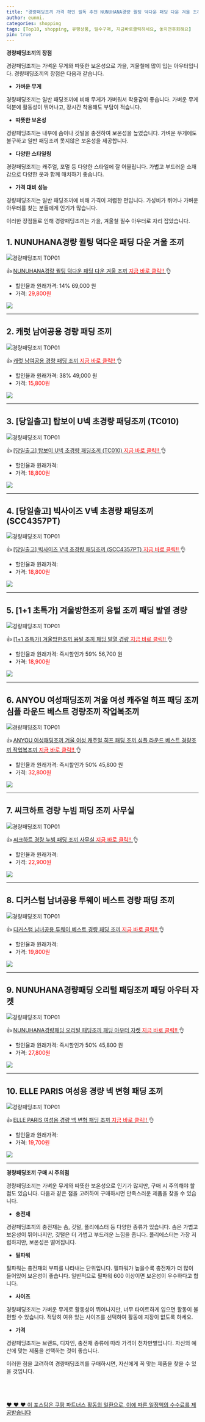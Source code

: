 ```yaml
---
title: "경량패딩조끼 가격 확인 필독 추천 NUNUHANA경량 퀼팅 덕다운 패딩 다운 겨울 조끼 비교 장점 구매가이드"
author: eunmi.
categories: shopping
tags: [Top10, shopping, 유행상품, 필수구매, 지금바로클릭하세요, 놓치면후회해요]
pin: true
---
```

**경량패딩조끼의 장점**

경량패딩조끼는 가벼운 무게와 따뜻한 보온성으로 가을, 겨울철에 많이 입는 아우터입니다. 경량패딩조끼의 장점은 다음과 같습니다.

* **가벼운 무게**

경량패딩조끼는 일반 패딩조끼에 비해 무게가 가벼워서 착용감이 좋습니다. 가벼운 무게 덕분에 활동성이 뛰어나고, 장시간 착용해도 부담이 적습니다.

* **따뜻한 보온성**

경량패딩조끼는 내부에 솜이나 깃털을 충전하여 보온성을 높였습니다. 가벼운 무게에도 불구하고 일반 패딩조끼 못지않은 보온성을 제공합니다.

* **다양한 스타일링**

경량패딩조끼는 캐주얼, 포멀 등 다양한 스타일에 잘 어울립니다. 가볍고 부드러운 소재감으로 다양한 옷과 함께 매치하기 좋습니다.

* **가격 대비 성능**

경량패딩조끼는 일반 패딩조끼에 비해 가격이 저렴한 편입니다. 가성비가 뛰어나 가벼운 아우터를 찾는 분들에게 인기가 많습니다.

이러한 장점들로 인해 경량패딩조끼는 가을, 겨울철 필수 아우터로 자리 잡았습니다.

   

## 1. NUNUHANA경량 퀼팅 덕다운 패딩 다운 겨울 조끼

![경량패딩조끼 TOP01](https://thumbnail7.coupangcdn.com/thumbnails/remote/230x230ex/image/vendor_inventory/2db6/bdc224754c0323ab84b6a23248cf767533dd2b23b1a347b93332e76b2e55.png)


👍 [NUNUHANA경량 퀼팅 덕다운 패딩 다운 겨울 조끼 <font color=red> 지금 바로 클릭!! </font> ](https://link.coupang.com/re/AFFSDP?lptag=AF3617701&subid=GithubCoopas&pageKey=7680376386&traceid=V0-153&itemId=20512569318&vendorItemId=87590202608) 👌 


- 할인율과 원래가격: 14%  69,000   원
- 가격: <span style='color:red'>29,800원</span>

[![](/discount_price.png)](https://link.coupang.com/re/AFFSDP?lptag=AF3617701&subid=GithubCoopas&pageKey=7680376386&traceid=V0-153&itemId=20512569318&vendorItemId=87590202608)

---


   

## 2. 캐럿 남여공용 경량 패딩 조끼

![경량패딩조끼 TOP01](https://thumbnail6.coupangcdn.com/thumbnails/remote/230x230ex/image/retail/images/40908335188890-9b0c5a3d-f267-4b55-beb9-a5cf7247c455.jpg)


👍 [캐럿 남여공용 경량 패딩 조끼 <font color=red> 지금 바로 클릭!! </font> ](https://link.coupang.com/re/AFFSDP?lptag=AF3617701&subid=GithubCoopas&pageKey=2111547273&traceid=V0-153&itemId=3586763411&vendorItemId=71572558401) 👌 


- 할인율과 원래가격: 38%  49,000   원
- 가격: <span style='color:red'>15,800원</span>

[![](/discount_price.png)](https://link.coupang.com/re/AFFSDP?lptag=AF3617701&subid=GithubCoopas&pageKey=2111547273&traceid=V0-153&itemId=3586763411&vendorItemId=71572558401)

---


   

## 3. [당일출고] 탑보이 U넥 초경량 패딩조끼 (TC010)

![경량패딩조끼 TOP01](https://thumbnail10.coupangcdn.com/thumbnails/remote/230x230ex/image/vendor_inventory/a923/fef86558279831c8d485c3e24eae9083295e5ae227fa31e2bd20a362456c.jpg)


👍 [[당일출고] 탑보이 U넥 초경량 패딩조끼 (TC010) <font color=red> 지금 바로 클릭!! </font> ](https://link.coupang.com/re/AFFSDP?lptag=AF3617701&subid=GithubCoopas&pageKey=6874863422&traceid=V0-153&itemId=16458458791&vendorItemId=4017498981) 👌 


- 할인율과 원래가격: 
- 가격: <span style='color:red'>18,800원</span>

[![](/discount_price.png)](https://link.coupang.com/re/AFFSDP?lptag=AF3617701&subid=GithubCoopas&pageKey=6874863422&traceid=V0-153&itemId=16458458791&vendorItemId=4017498981)

---


   

## 4. [당일출고] 빅사이즈 V넥 초경량 패딩조끼 (SCC4357PT)

![경량패딩조끼 TOP01](https://thumbnail8.coupangcdn.com/thumbnails/remote/230x230ex/image/vendor_inventory/5061/90cdc27950d82ed3f42500b9b2ba5e7915f84db280564cd6fb9aa82f2d56.jpg)


👍 [[당일출고] 빅사이즈 V넥 초경량 패딩조끼 (SCC4357PT) <font color=red> 지금 바로 클릭!! </font> ](https://link.coupang.com/re/AFFSDP?lptag=AF3617701&subid=GithubCoopas&pageKey=7518941758&traceid=V0-153&itemId=19716579123&vendorItemId=3368172505) 👌 


- 할인율과 원래가격: 
- 가격: <span style='color:red'>18,800원</span>

[![](/discount_price.png)](https://link.coupang.com/re/AFFSDP?lptag=AF3617701&subid=GithubCoopas&pageKey=7518941758&traceid=V0-153&itemId=19716579123&vendorItemId=3368172505)

---


   

## 5. [1+1 초특가] 겨울방한조끼 융털 조끼 패딩 발열 경량

![경량패딩조끼 TOP01](https://thumbnail7.coupangcdn.com/thumbnails/remote/230x230ex/image/vendor_inventory/dfc8/d8221c6dffe18343df12476c8e5e51b7411e6b81d8d2b96bcce578af89db.jpg)


👍 [[1+1 초특가] 겨울방한조끼 융털 조끼 패딩 발열 경량 <font color=red> 지금 바로 클릭!! </font> ](https://link.coupang.com/re/AFFSDP?lptag=AF3617701&subid=GithubCoopas&pageKey=7707850501&traceid=V0-153&itemId=20653798484&vendorItemId=87726760003) 👌 


- 할인율과 원래가격: 즉시할인가 59%  56,700   원
- 가격: <span style='color:red'>18,900원</span>

[![](/discount_price.png)](https://link.coupang.com/re/AFFSDP?lptag=AF3617701&subid=GithubCoopas&pageKey=7707850501&traceid=V0-153&itemId=20653798484&vendorItemId=87726760003)

---


   

## 6. ANYOU 여성패딩조끼 겨울 여성 캐주얼 히프 패딩 조끼 심플 라운드 베스트 경량조끼 작업복조끼

![경량패딩조끼 TOP01](https://thumbnail7.coupangcdn.com/thumbnails/remote/230x230ex/image/vendor_inventory/57a3/15d98ab9628cc7b08a4f5feeb291ffb3b91c0f107a8d777120b6c9da285d.jpg)


👍 [ANYOU 여성패딩조끼 겨울 여성 캐주얼 히프 패딩 조끼 심플 라운드 베스트 경량조끼 작업복조끼 <font color=red> 지금 바로 클릭!! </font> ](https://link.coupang.com/re/AFFSDP?lptag=AF3617701&subid=GithubCoopas&pageKey=7623221574&traceid=V0-153&itemId=20215752048&vendorItemId=87305571624) 👌 


- 할인율과 원래가격: 즉시할인가 50%  45,800   원
- 가격: <span style='color:red'>32,800원</span>

[![](/discount_price.png)](https://link.coupang.com/re/AFFSDP?lptag=AF3617701&subid=GithubCoopas&pageKey=7623221574&traceid=V0-153&itemId=20215752048&vendorItemId=87305571624)

---


   

## 7. 씨크하트 경량 누빔 패딩 조끼 사무실

![경량패딩조끼 TOP01](https://thumbnail7.coupangcdn.com/thumbnails/remote/230x230ex/image/vendor_inventory/90c2/8a08cfda6e7d47fa0da2d69c5d63c73a0c3590fc0ec3584d34d80b8fb791.jpg)


👍 [씨크하트 경량 누빔 패딩 조끼 사무실 <font color=red> 지금 바로 클릭!! </font> ](https://link.coupang.com/re/AFFSDP?lptag=AF3617701&subid=GithubCoopas&pageKey=7699960317&traceid=V0-153&itemId=20613233066&vendorItemId=87687586372) 👌 


- 할인율과 원래가격: 
- 가격: <span style='color:red'>22,900원</span>

[![](/discount_price.png)](https://link.coupang.com/re/AFFSDP?lptag=AF3617701&subid=GithubCoopas&pageKey=7699960317&traceid=V0-153&itemId=20613233066&vendorItemId=87687586372)

---


   

## 8. 디커스텀 남녀공용 투웨이 베스트 경량 패딩 조끼

![경량패딩조끼 TOP01](https://thumbnail9.coupangcdn.com/thumbnails/remote/230x230ex/image/vendor_inventory/fa27/c57cd1c207d66ad8abcf2f1b3b585ab98fef48dbcce8826bf3f46e533b47.jpg)


👍 [디커스텀 남녀공용 투웨이 베스트 경량 패딩 조끼 <font color=red> 지금 바로 클릭!! </font> ](https://link.coupang.com/re/AFFSDP?lptag=AF3617701&subid=GithubCoopas&pageKey=6778089835&traceid=V0-153&itemId=15931987058&vendorItemId=83189120978) 👌 


- 할인율과 원래가격: 
- 가격: <span style='color:red'>19,800원</span>

[![](/discount_price.png)](https://link.coupang.com/re/AFFSDP?lptag=AF3617701&subid=GithubCoopas&pageKey=6778089835&traceid=V0-153&itemId=15931987058&vendorItemId=83189120978)

---


   

## 9. NUNUHANA경량패딩 오리털 패딩조끼 패딩 아우터 자켓

![경량패딩조끼 TOP01](https://thumbnail7.coupangcdn.com/thumbnails/remote/230x230ex/image/vendor_inventory/692d/82781867fef45620dce62739c99ce09633062edb6e0878e7c63d7d5d79e3.jpg)


👍 [NUNUHANA경량패딩 오리털 패딩조끼 패딩 아우터 자켓 <font color=red> 지금 바로 클릭!! </font> ](https://link.coupang.com/re/AFFSDP?lptag=AF3617701&subid=GithubCoopas&pageKey=7614592397&traceid=V0-153&itemId=20174655858&vendorItemId=87266677699) 👌 


- 할인율과 원래가격: 즉시할인가 50%  45,800   원
- 가격: <span style='color:red'>27,800원</span>

[![](/discount_price.png)](https://link.coupang.com/re/AFFSDP?lptag=AF3617701&subid=GithubCoopas&pageKey=7614592397&traceid=V0-153&itemId=20174655858&vendorItemId=87266677699)

---


   

## 10. ELLE PARIS 여성용 경량 넥 변형 패딩 조끼

![경량패딩조끼 TOP01](https://thumbnail10.coupangcdn.com/thumbnails/remote/230x230ex/image/retail/images/1383039944229339-02b4231d-db41-4bc0-8c72-178aa9e72b38.jpg)


👍 [ELLE PARIS 여성용 경량 넥 변형 패딩 조끼 <font color=red> 지금 바로 클릭!! </font> ](https://link.coupang.com/re/AFFSDP?lptag=AF3617701&subid=GithubCoopas&pageKey=7432579884&traceid=V0-153&itemId=19307404924&vendorItemId=86421731441) 👌 


- 할인율과 원래가격: 
- 가격: <span style='color:red'>19,700원</span>

[![](/discount_price.png)](https://link.coupang.com/re/AFFSDP?lptag=AF3617701&subid=GithubCoopas&pageKey=7432579884&traceid=V0-153&itemId=19307404924&vendorItemId=86421731441)

---
**경량패딩조끼 구매 시 주의점**

경량패딩조끼는 가벼운 무게와 따뜻한 보온성으로 인기가 많지만, 구매 시 주의해야 할 점도 있습니다. 다음과 같은 점을 고려하여 구매하시면 만족스러운 제품을 찾을 수 있습니다.

* **충전재**

경량패딩조끼의 충전재는 솜, 깃털, 폴리에스터 등 다양한 종류가 있습니다. 솜은 가볍고 보온성이 뛰어나지만, 깃털은 더 가볍고 부드러운 느낌을 줍니다. 폴리에스터는 가장 저렴하지만, 보온성은 떨어집니다.

* **필파워**

필파워는 충전재의 부피를 나타내는 단위입니다. 필파워가 높을수록 충전재가 더 많이 들어있어 보온성이 좋습니다. 일반적으로 필파워 600 이상이면 보온성이 우수하다고 합니다.

* **사이즈**

경량패딩조끼는 가벼운 무게로 활동성이 뛰어나지만, 너무 타이트하게 입으면 활동이 불편할 수 있습니다. 적당히 여유 있는 사이즈를 선택하여 활동에 지장이 없도록 하세요.

* **가격**

경량패딩조끼는 브랜드, 디자인, 충전재 종류에 따라 가격이 천차만별입니다. 자신의 예산에 맞는 제품을 선택하는 것이 좋습니다.

이러한 점을 고려하여 경량패딩조끼를 구매하시면, 자신에게 꼭 맞는 제품을 찾을 수 있을 것입니다.<br><br><br><br><br> [ ❤ ❤ ❤ 이 포스팅은 쿠팡 파트너스 활동의 일환으로, 이에 따른 일정액의 수수료를 제공받습니다](https://link.coupang.com/a/bcEFyh)